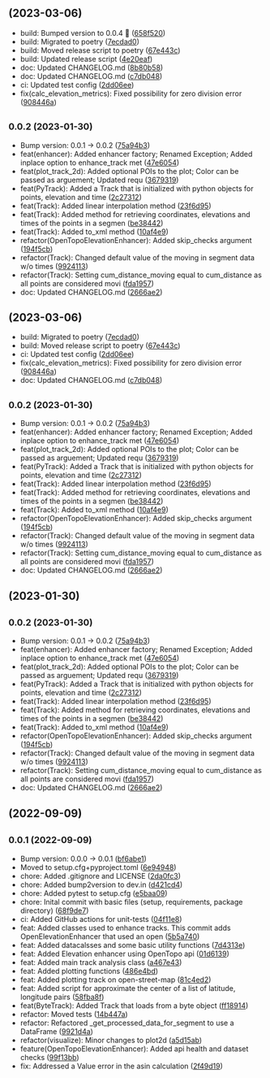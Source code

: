 ##  (2023-03-06)

* build: Bumped version to 0.0.4 :bookmark: ([658f520](https://github.com/kschweiger/track_analyzer/commit/658f520))
* build: Migrated to poetry ([7ecdad0](https://github.com/kschweiger/track_analyzer/commit/7ecdad0))
* build: Moved release script to poetry ([67e443c](https://github.com/kschweiger/track_analyzer/commit/67e443c))
* build: Updated release script ([4e20eaf](https://github.com/kschweiger/track_analyzer/commit/4e20eaf))
* doc: Updated CHANGELOG.md ([8b80b58](https://github.com/kschweiger/track_analyzer/commit/8b80b58))
* doc: Updated CHANGELOG.md ([c7db048](https://github.com/kschweiger/track_analyzer/commit/c7db048))
* ci: Updated test config ([2dd06ee](https://github.com/kschweiger/track_analyzer/commit/2dd06ee))
* fix(calc_elevation_metrics): Fixed possibility for zero division error ([908446a](https://github.com/kschweiger/track_analyzer/commit/908446a))



## <small>0.0.2 (2023-01-30)</small>

* Bump version: 0.0.1 → 0.0.2 ([75a94b3](https://github.com/kschweiger/track_analyzer/commit/75a94b3))
* feat(enhancer): Added enhancer factory; Renamed Exception; Added inplace option to enhance_track met ([47e6054](https://github.com/kschweiger/track_analyzer/commit/47e6054))
* feat(plot_track_2d): Added optional POIs to the plot; Color can be passed as arguement; Updated requ ([3679319](https://github.com/kschweiger/track_analyzer/commit/3679319))
* feat(PyTrack): Added a Track that is initialized with python objects for points, elevation and time ([2c27312](https://github.com/kschweiger/track_analyzer/commit/2c27312))
* feat(Track): Added linear interpolation method ([23f6d95](https://github.com/kschweiger/track_analyzer/commit/23f6d95))
* feat(Track): Added method for retrieving coordinates, elevations and times of the points in a segmen ([be38442](https://github.com/kschweiger/track_analyzer/commit/be38442))
* feat(Track): Added to_xml method ([10af4e9](https://github.com/kschweiger/track_analyzer/commit/10af4e9))
* refactor(OpenTopoElevationEnhancer): Added skip_checks argument ([194f5cb](https://github.com/kschweiger/track_analyzer/commit/194f5cb))
* refactor(Track): Changed default value of the moving in segment data w/o times ([9924113](https://github.com/kschweiger/track_analyzer/commit/9924113))
* refactor(Track): Setting cum_distance_moving equal to cum_distance as all points are considered movi ([fda1957](https://github.com/kschweiger/track_analyzer/commit/fda1957))
* doc: Updated CHANGELOG.md ([2666ae2](https://github.com/kschweiger/track_analyzer/commit/2666ae2))



##  (2023-03-06)

* build: Migrated to poetry ([7ecdad0](https://github.com/kschweiger/track_analyzer/commit/7ecdad0))
* build: Moved release script to poetry ([67e443c](https://github.com/kschweiger/track_analyzer/commit/67e443c))
* ci: Updated test config ([2dd06ee](https://github.com/kschweiger/track_analyzer/commit/2dd06ee))
* fix(calc_elevation_metrics): Fixed possibility for zero division error ([908446a](https://github.com/kschweiger/track_analyzer/commit/908446a))
* doc: Updated CHANGELOG.md ([c7db048](https://github.com/kschweiger/track_analyzer/commit/c7db048))



## <small>0.0.2 (2023-01-30)</small>

* Bump version: 0.0.1 → 0.0.2 ([75a94b3](https://github.com/kschweiger/track_analyzer/commit/75a94b3))
* feat(enhancer): Added enhancer factory; Renamed Exception; Added inplace option to enhance_track met ([47e6054](https://github.com/kschweiger/track_analyzer/commit/47e6054))
* feat(plot_track_2d): Added optional POIs to the plot; Color can be passed as arguement; Updated requ ([3679319](https://github.com/kschweiger/track_analyzer/commit/3679319))
* feat(PyTrack): Added a Track that is initialized with python objects for points, elevation and time ([2c27312](https://github.com/kschweiger/track_analyzer/commit/2c27312))
* feat(Track): Added linear interpolation method ([23f6d95](https://github.com/kschweiger/track_analyzer/commit/23f6d95))
* feat(Track): Added method for retrieving coordinates, elevations and times of the points in a segmen ([be38442](https://github.com/kschweiger/track_analyzer/commit/be38442))
* feat(Track): Added to_xml method ([10af4e9](https://github.com/kschweiger/track_analyzer/commit/10af4e9))
* refactor(OpenTopoElevationEnhancer): Added skip_checks argument ([194f5cb](https://github.com/kschweiger/track_analyzer/commit/194f5cb))
* refactor(Track): Changed default value of the moving in segment data w/o times ([9924113](https://github.com/kschweiger/track_analyzer/commit/9924113))
* refactor(Track): Setting cum_distance_moving equal to cum_distance as all points are considered movi ([fda1957](https://github.com/kschweiger/track_analyzer/commit/fda1957))
* doc: Updated CHANGELOG.md ([2666ae2](https://github.com/kschweiger/track_analyzer/commit/2666ae2))



##  (2023-01-30)




## <small>0.0.2 (2023-01-30)</small>

* Bump version: 0.0.1 → 0.0.2 ([75a94b3](https://github.com/kschweiger/track_analyzer/commit/75a94b3))
* feat(enhancer): Added enhancer factory; Renamed Exception; Added inplace option to enhance_track met ([47e6054](https://github.com/kschweiger/track_analyzer/commit/47e6054))
* feat(plot_track_2d): Added optional POIs to the plot; Color can be passed as arguement; Updated requ ([3679319](https://github.com/kschweiger/track_analyzer/commit/3679319))
* feat(PyTrack): Added a Track that is initialized with python objects for points, elevation and time ([2c27312](https://github.com/kschweiger/track_analyzer/commit/2c27312))
* feat(Track): Added linear interpolation method ([23f6d95](https://github.com/kschweiger/track_analyzer/commit/23f6d95))
* feat(Track): Added method for retrieving coordinates, elevations and times of the points in a segmen ([be38442](https://github.com/kschweiger/track_analyzer/commit/be38442))
* feat(Track): Added to_xml method ([10af4e9](https://github.com/kschweiger/track_analyzer/commit/10af4e9))
* refactor(OpenTopoElevationEnhancer): Added skip_checks argument ([194f5cb](https://github.com/kschweiger/track_analyzer/commit/194f5cb))
* refactor(Track): Changed default value of the moving in segment data w/o times ([9924113](https://github.com/kschweiger/track_analyzer/commit/9924113))
* refactor(Track): Setting cum_distance_moving equal to cum_distance as all points are considered movi ([fda1957](https://github.com/kschweiger/track_analyzer/commit/fda1957))
* doc: Updated CHANGELOG.md ([2666ae2](https://github.com/kschweiger/track_analyzer/commit/2666ae2))



##  (2022-09-09)




## <small>0.0.1 (2022-09-09)</small>

* Bump version: 0.0.0 → 0.0.1 ([bf6abe1](https://github.com/kschweiger/track_analyzer/commit/bf6abe1))
* Moved to setup.cfg+pyproject.toml ([6e94948](https://github.com/kschweiger/track_analyzer/commit/6e94948))
* chore: Added .gitignore and LICENSE ([2da0fc3](https://github.com/kschweiger/track_analyzer/commit/2da0fc3))
* chore: Added bump2version to dev.in ([d421cd4](https://github.com/kschweiger/track_analyzer/commit/d421cd4))
* chore: Added pytest to setup.cfg ([e5baa09](https://github.com/kschweiger/track_analyzer/commit/e5baa09))
* chore: Inital commit with basic files (setup, requirements, package directory) ([68f9de7](https://github.com/kschweiger/track_analyzer/commit/68f9de7))
* ci: Added GitHub actions for unit-tests ([04f11e8](https://github.com/kschweiger/track_analyzer/commit/04f11e8))
* feat: Added classes used to enhance tracks. This commit adds OpenElevationEnhancer that used an open ([5b5a740](https://github.com/kschweiger/track_analyzer/commit/5b5a740))
* feat: Added datacalsses and some basic utility functions ([7d4313e](https://github.com/kschweiger/track_analyzer/commit/7d4313e))
* feat: Added Elevation enhancer using OpenTopo api ([01d6139](https://github.com/kschweiger/track_analyzer/commit/01d6139))
* feat: Added main track analysis class ([a467e43](https://github.com/kschweiger/track_analyzer/commit/a467e43))
* feat: Added plotting functions ([486e4bd](https://github.com/kschweiger/track_analyzer/commit/486e4bd))
* feat: Added plotting track on open-street-map ([81c4ed2](https://github.com/kschweiger/track_analyzer/commit/81c4ed2))
* feat: Added script for approximate the center of a list of latitude, longitude pairs ([58fba8f](https://github.com/kschweiger/track_analyzer/commit/58fba8f))
* feat(ByteTrack): Added Track that loads from a byte object ([ff18914](https://github.com/kschweiger/track_analyzer/commit/ff18914))
* refactor: Moved tests ([14b447a](https://github.com/kschweiger/track_analyzer/commit/14b447a))
* refactor: Refactored _get_processed_data_for_segment to use a DataFrame ([9921d4a](https://github.com/kschweiger/track_analyzer/commit/9921d4a))
* refactor(visualize): Minor changes to plot2d ([a5d15ab](https://github.com/kschweiger/track_analyzer/commit/a5d15ab))
* feature(OpenTopoElevationEnhancer): Added api health and dataset checks ([99f13bb](https://github.com/kschweiger/track_analyzer/commit/99f13bb))
* fix: Addressed a Value error in the asin calculation ([2f49d19](https://github.com/kschweiger/track_analyzer/commit/2f49d19))



